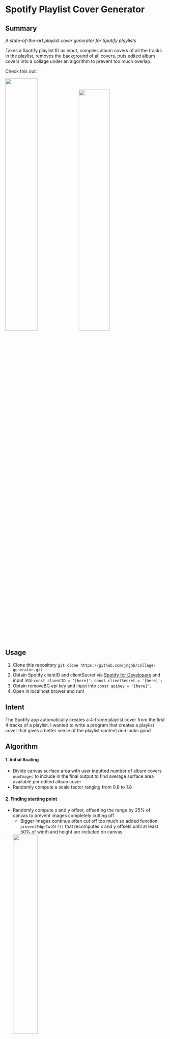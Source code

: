 # Spotify Playlist Cover Generator

## Summary
_A state-of-the-art playlist cover generator for Spotify playlists_

Takes a Spotify playlist ID as input, compiles album covers of all the tracks in the playlist, removes the background of all covers, puts edited album covers into a collage under an algorithm to prevent too much overlap.

Check this out:

<img src="https://i.imgur.com/qUdhDYb.png" width=45% height=45%> <img src="https://i.imgur.com/N6q0Bt8.png" width=44% height=44%>

## Usage
1. Clone this repository
`git clone https://github.com/jngnb/collage-generator.git`
2. Obtain Spotify clientID and clientSecret via [Spotify for Developers](https://developer.spotify.com/) and input into `const clientID = '[here]';`
`const clientSecret = '[here]';`
3. Obtain removeBG api key and input into `const apiKey = "[here]";`
4. Open in localhost brower and run!

## Intent
The Spotify app automatically creates a 4-frame playlist cover from the first 4 tracks of a playlist. 
I wanted to write a program that creates a playlist cover that gives a better sense of the playlist content _and_ looks good

## Algorithm
#### 1. Initial Scaling
- Divide canvas surface area with user inputted number of album covers `numImages` to include in the final output to find average surface area available per edited album cover
- Randomly compute a scale factor ranging from 0.8 to 1.8 
#### 2. Finding starting point
- Randomly compute x and y offset, offsetting the range by 25% of canvas to prevent images completely cutting off 
    - Bigger images continue often cut off too much so added function `preventEdgeCutOff()` that recomputes x and y offsets until at least 50% of width and height are included on canvas
     <img src="https://i.imgur.com/DBtQQaT.jpg" width=40% height=40%>
- Compute 4 edge positions of each image with `computeSizes()` with computed offsets and scale factor
#### 3. Checking for overlap
- Given the 4 endpoints computed, 
    - Iterate through array of edge positions of already-appended images `appendedImgs` and for each already-appended. perform checks with computed image
        1. If _left_ edge of image is overlapping with over 50% of the _right_ edge of the already-appended image
        2. If _right_ edge of image is overlapping with over 50% of the _left_ edge of the already-appended image
        3. If _bottom_ edge of image is overlapping with over 50% of the _top_ edge of the already-appended image
        4. If _top_ edge of image is overlapping with over 50% of the _bottom_ edge of the already-appended image
    If any checks return true before the iteration reaches the final already-appended image in the array, there is too much overlap
    - Run through `20 - numImages` offsets before downsizing the image by 75%
#### 4. Appending/Resizing 
- If there is too much overlap, try `20 - size(appendedImgs)` offsets (more images appended canvas, less room, hence less offsets tried) 
- If any offset succeeds, append the image to canvas and add edge information to `appendedImgs`
- If no offset succeeds, downsize image by 75% and repeat process until checks succeed

## Testing Results/Sample Collages
**9 album covers included**
**Same set of album covers used**
<img src="https://i.imgur.com/3niYmj6.jpg" width=45% height=45%><img src="https://i.imgur.com/uSonQkw.jpg" width=45% height=45%>
<img src="https://i.imgur.com/s7tEoC6.jpg" width=45% height=45%><img src="https://i.imgur.com/dpb2clH.jpg" width=45% height=45%>

## Technologies Used
#### APIs
[Spotify API](https://developer.spotify.com/)
[removeBG API](https://www.remove.bg/tools-api)
#### Languages
JavaScript, HTML, CSS